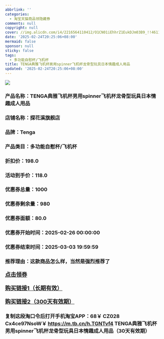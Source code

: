 ```yaml
---
abbrlink: ''
categories:
  - 淘宝天猫商品领隐藏券
comments: null
copyright: null
cover: //img.alicdn.com/i4/2216564110412/O1CN01iEhhrZ1EukDJm03B9_!!4611686018427384908-0-item_pic.jpg
date: '2025-02-24T20:25:06+08:00'
mermaid: false
sponsor: null
sticky: false
tags:
  - 多功能自慰杯/飞机杯
title: TENGA典雅飞机杯男用spinner飞机杯龙骨型玩具日本情趣成人用品
updated: '2025-02-24T20:25:06+08:00'
--- 
```


![](//img.alicdn.com/i4/2216564110412/O1CN01iEhhrZ1EukDJm03B9_!!4611686018427384908-0-item_pic.jpg)

### 产品名称：TENGA典雅飞机杯男用spinner飞机杯龙骨型玩具日本情趣成人用品
### 店铺名称：探花溪旗舰店
### 品牌：Tenga
### 产品类目：多功能自慰杯/飞机杯
### 折扣价：198.0
### 活动到手价：118.0
### 优惠券总量：1000
### 优惠券剩余量：980
### 优惠券面额：80.0
### 优惠券开始时间：2025-02-26 00:00:00	
### 优惠券结束时间：2025-03-03 19:59:59	
### 推荐理由：这款商品怎么样，当然是强烈推荐了

<p style="font-size: 18px; font-weight: bold;">
  <a href="https://uland.taobao.com/coupon/edetail?e=Oe4Ku8rY8ailhHvvyUNXZfh8CuWt5YH5OVuOuRD5gLJMmdsrkidbOWBzzpT26idJoVPgeLwg2BasRIibYQXIxd0Wojg7Kxlqmi17Fw7bExLOP6G8e7MnCJjpPaHuD9qNRSHvQe2jOLZ9pbNCYX0I%2BPP%2BWUTgK%2F%2B0I%2BtaUgbudUxA%2B536asYsLWVfKa%2BhVnNDBLVZXm1BWzuf7LcqAj99ApjB6TX2HR3QQ5WKStDdyeTLAJho1Tgm24y1rRo98IyIzxHHRjXbSzC3GXpSbfs48greCiB1j149a0CovV0s%2F4oj0LGswPrOfUVGvWR1CSpLcKyGdLFfF%2BOyHVvYwF84GiUzVkkdwsIm&traceId=216624f717406354773041765d1300&union_lens=lensId%3AOPT%401740635479%400bb1687c_0dbb_19545f59f85_1307%4001%40eyJmbG9vcklkIjo3MzM1NH0ie" target="_blank">点击领券</a>
</p>
<p style="font-size: 18px; font-weight: bold;">
  <a href="https://s.click.taobao.com/t?e=m%3D2%26s%3D7xJ%2BP5xWQM9w4vFB6t2Z2ueEDrYVVa64K7Vc7tFgwiHjf2vlNIV67pNS5Qpp3aDuQev46Oo1utT3ID%2FV1RqsF4wnCJeELi4I%2FIEn%2BS1IjHAB0ghlTd7WlZVm%2FOAUUFw71qrpxiwMoCNxc1AtbZGVS1Dn1UDgq9%2FOk47HuIQedIrNEPXytV9ALoS4zvCRUrquPQeMVxBk301qH%2BetW92UypdSP4Fh5jEIy3nEuSLtIdpvBdT5tybuPIXJeyrwdjeYdqg3E%2FjZOxCPgysBSxHfUOXVLEPDWL24%2FufIeaShmLvWGPPZ03CRxFESzWl6FgztAjJUPTNpPg%2FGDmntuH4VtA%3D%3D" target="_blank">购买链接1（长期有效）</a>
</p>
<p style="font-size: 18px; font-weight: bold;">
  <a href="https://s.click.taobao.com/GDwHyNs" target="_blank">购买链接2（300天有效期）</a>
</p>

### 复制这段淘口令后打开手机淘宝APP：68￥ CZ028 Cx4ce97NsoW￥ https://m.tb.cn/h.TGNTvf4  TENGA典雅飞机杯男用spinner飞机杯龙骨型玩具日本情趣成人用品（30天有效期）
